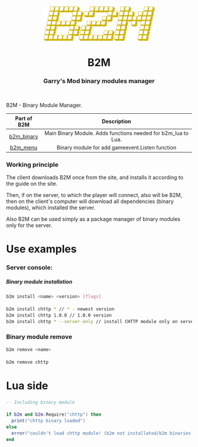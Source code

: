 <p align="center">
  <img src="https://github.com/autumncommunity/b2m_binary/raw/master/img/b2m.png" />
</p>

<h1 align="center">
    B2M
</h1>

<h3 align="center">
    Garry's Mod binary modules manager
</h3>
<br>

B2M - Binary Module Manager.

| Part of B2M | Description |
|:---:|:---:|
| [b2m_binary](https://github.com/autumncommunity/b2m_binary) | Main Binary Module. Adds functions needed for b2m_lua to Lua. |
| [b2m_menu](https://github.com/autumncommunity/b2m_menu) | Binary module for add gameevent.Listen function |

### Working principle
The client downloads B2M once from the site, and installs it according to the guide on the site.

Then, if on the server, to which the player will connect, also will be B2M, then on the client's computer will download all dependencies (binary modules), which installed the server.

Also B2M can be used simply as a package manager of binary modules only for the server.

# Use examples
### Server console:
##### Binary module installation
```bash
b2m install <name> <version> [flags]

b2m install chttp * // * - newest version
b2m install chttp 1.0.0 // 1.0.0 version
b2m install chttp * --server-only // install CHTTP module only on server
```

### Binary module remove
```bash
b2m remove <name>

b2m remove chttp
```

# Lua side

```lua
-- Including binary module

if b2m and b2m.Require("chttp") then
  print("chttp binary loaded")
else
  error("couldn't load chttp module! (b2m not installated/b2m binaries loading disabled/chttp module not found")
end
```
